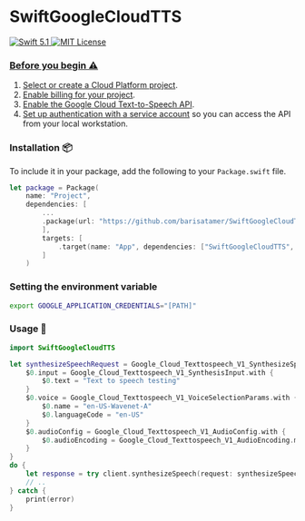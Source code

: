 # SwiftGoogleCloudTTS
<p align="left">
  <a href="https://swift.org">
    <img src="http://img.shields.io/badge/swift-5.1-brightgreen.svg" alt="Swift 5.1">
  </a>
  <a href="LICENSE">
    <img src="http://img.shields.io/badge/license-MIT-brightgreen.svg" alt="MIT License">
</p>
  
### Before you begin ⚠️

1.  [Select or create a Cloud Platform project][projects].
1.  [Enable billing for your project][billing].
1.  [Enable the Google Cloud Text-to-Speech API][enable_api].
1.  [Set up authentication with a service account][auth] so you can access the
    API from your local workstation.
    
### Installation 📦

To include it in your package, add the following to your `Package.swift` file.

```swift
let package = Package(
    name: "Project",
    dependencies: [
        ...
        .package(url: "https://github.com/barisatamer/SwiftGoogleCloudTTS.git", from: "0.0.5"),
        ],
        targets: [
            .target(name: "App", dependencies: ["SwiftGoogleCloudTTS", ... ])
        ]
    )
```

### Setting the environment variable 

```bash
export GOOGLE_APPLICATION_CREDENTIALS="[PATH]"
```

### Usage 🚀
```swift
import SwiftGoogleCloudTTS

let synthesizeSpeechRequest = Google_Cloud_Texttospeech_V1_SynthesizeSpeechRequest.with {
    $0.input = Google_Cloud_Texttospeech_V1_SynthesisInput.with {
        $0.text = "Text to speech testing"
    }
    $0.voice = Google_Cloud_Texttospeech_V1_VoiceSelectionParams.with {
        $0.name = "en-US-Wavenet-A"
        $0.languageCode = "en-US"
    }
    $0.audioConfig = Google_Cloud_Texttospeech_V1_AudioConfig.with {
        $0.audioEncoding = Google_Cloud_Texttospeech_V1_AudioEncoding.mp3
    }
}
do {
    let response = try client.synthesizeSpeech(request: synthesizeSpeechRequest).wait()
    // .. 
} catch {
    print(error)
}

```




[client-docs]: https://googleapis.dev/nodejs/text-to-speech/latest
[product-docs]: https://cloud.google.com/text-to-speech
[shell_img]: https://gstatic.com/cloudssh/images/open-btn.png
[projects]: https://console.cloud.google.com/project
[billing]: https://support.google.com/cloud/answer/6293499#enable-billing
[enable_api]: https://console.cloud.google.com/flows/enableapi?apiid=texttospeech.googleapis.com
[auth]: https://cloud.google.com/docs/authentication/getting-started
